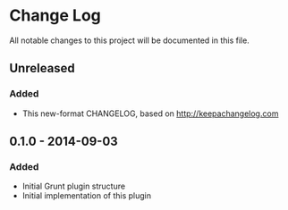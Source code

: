 # Change Log
All notable changes to this project will be documented in this file.

## Unreleased
### Added
- This new-format CHANGELOG, based on http://keepachangelog.com

## 0.1.0 - 2014-09-03
### Added
- Initial Grunt plugin structure
- Initial implementation of this plugin
